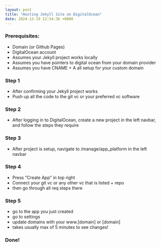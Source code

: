 ```yaml
---
layout: post
title: "Hosting Jekyll Site on DigitalOcean"
date: 2024-12-19 12:54:36 +0000
---
```


### Prerequisites:

- Domain (or Github Pages)
- DigitalOcean account
- Assumes your Jekyll project works locally
- Assumes you have pointers to digital ocean from your domain provider
- Assumes you have CNAME + A all setup for your custom domain

### Step 1

- After confirming your Jekyll project works
- Push up all the code to the git vc or your preferred vc software

### Step 2

- After logging in to DigitalOcean, create a new project in the left navbar, and follow the steps they require

### Step 3

- After project is setup, navigate to /manage/app_platform in the left navbar

### Step 4

- Press "Create App" in top right
- Connect your git vc or any other vc that is listed + repo
- then go through all req steps there

### Step 5

- go to the app you just created
- go to settings
- update domains with your www.[domain] or [domain]
- takes usually max of 5 minutes to see changes!

### Done!
